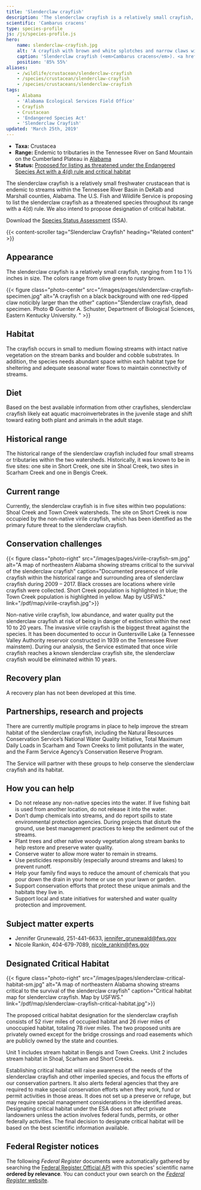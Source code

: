 ```yaml
---
title: 'Slenderclaw crayfish'
description: 'The slenderclaw crayfish is a relatively small crayfish, ranging from 1 to 1 ½ inches in size.  The colors range from olive green to rusty brown.'
scientific: 'Cambarus cracens'
type: species-profile
js: /js/species-profile.js
hero:
    name: slenderclaw-crayfish.jpg
    alt: 'A crayfish with brown and white splotches and narrow claws with deep red tips'
    caption: 'Slenderclaw crayfish (<em>Cambarus cracens</em>). <a href="https://www.biologicaldiversity.org/resourcespace/pages/view.php?ref=10178&k=4716f82b5e&search=%21collection368&offset=0&order_by=relevance&sort=DESC&archive=0">Photo</a> © Guenter Schuster.'
    position: '85% 55%'
aliases:
    - /wildlife/crustacean/slenderclaw-crayfish
    - /species/crustacean/slenderclaw-crayfish
    - /species/crustaceans/slenderclaw-crayfish
tags:
    - Alabama
    - 'Alabama Ecological Services Field Office'
    - Crayfish
    - Crustacean
    - 'Endangered Species Act'
    - 'Slenderclaw Crayfish'
updated: 'March 25th, 2019'
---
```


- **Taxa:** Crustacea
- **Range:** Endemic to tributaries in the Tennessee River on Sand Mountain on the Cumberland Plateau in [Alabama](/alabama)
- **Status:** [Proposed for listing as threatened under the Endangered Species Act with a 4(d) rule and critical habitat](/news/2018/10/service-proposes-to-list-rare-freshwater-crayfish-and-designate-critical-habitat/)

The slenderclaw crayfish is a relatively small freshwater crustacean that is endemic to streams within the Tennessee River Basin in DeKalb and Marshall counties, Alabama.  The U.S. Fish and Wildlife Service is proposing  to list the slenderclaw crayfish as a threatened species throughout its range with a 4(d) rule.  We also intend to propose designation of critical habitat.

Download the [Species Status Assessment](https://ecos.fws.gov/ServCat/DownloadFile/156286) (SSA).

{{< content-scroller tag="Slenderclaw Crayfish" heading="Related content" >}}

## Appearance

The slenderclaw crayfish is a relatively small crayfish, ranging from 1 to 1 ½ inches in size.  The colors range from olive green to rusty brown.

{{< figure class="photo-center" src="/images/pages/slenderclaw-crayfish-specimen.jpg" alt="A crayfish on a black background with one red-tipped claw noticibly larger than the other" caption="Slenderclaw crayfish, dead specimen. Photo © Guenter A. Schuster, Department of Biological Sciences, Eastern Kentucky University. " >}}

## Habitat

The crayfish occurs in small to medium flowing streams with intact native vegetation on the stream banks and boulder and cobble substrates.  In addition, the species needs abundant space within each habitat type for sheltering and adequate seasonal water flows to maintain connectivity of streams.

## Diet

Based on the best available  information from other crayfishes, slenderclaw crayfish likely eat aquatic macroinvertebrates in the juvenile stage and shift toward eating both plant and animals in the adult stage.

## Historical range

The historical range of the slenderclaw crayfish included four small streams or tributaries within the two watersheds.  Historically, it was known to be in five sites:  one site in Short Creek, one site in Shoal Creek, two sites in Scarham Creek and one in Bengis Creek.  

## Current range

Currently, the slenderclaw crayfish is in five sites within two populations:  Shoal Creek and Town Creek watersheds.  The site on Short Creek is now occupied by the non-native virile crayfish, which has been identified as the primary future threat to the slenderclaw crayfish.  

## Conservation challenges

{{< figure class="photo-right" src="/images/pages/virile-crayfish-sm.jpg" alt="A map of northeastern Alabama showing streams critical to the survival of the slenderclaw crayfish" caption="Documented presence of virile crayfish within the historical range and surrounding area of slenderclaw crayfish during 2009 – 2017. Black crosses are locations where virile crayfish were collected. Short Creek population is highlighted in blue; the Town Creek population is highlighted in yellow. Map by USFWS." link="/pdf/map/virile-crayfish.jpg">}}

Non-native virile crayfish, low abundance, and water quality put the slenderclaw crayfish at risk of being in danger of extinction within the next 10 to 20 years. The invasive virile crayfish is the biggest threat against the species.  It has been documented to occur in Guntersville Lake (a Tennessee Valley Authority reservoir constructed in 1939 on the Tennessee River mainstem).  During our analysis, the Service estimated that once virile crayfish reaches a known slenderclaw crayfish site, the slenderclaw crayfish would be eliminated within 10 years.

## Recovery plan

A recovery plan has not been developed at this time.

## Partnerships, research and projects

There are currently multiple programs in place to help improve the stream habitat of the slenderclaw crayfish, including the Natural Resources Conservation Service’s National Water Quality Initiative, Total Maximum Daily Loads in Scarham and Town Creeks to limit pollutants in the water, and the Farm Service Agency’s Conservation Reserve Program.

The Service will partner with these groups to help conserve the slenderclaw crayfish and its habitat.

## How you can help

- Do not release any non-native species into the water.  If live fishing bait is used from another location, do not release it into the water.
- Don’t dump chemicals into streams, and do report spills to state environmental protection agencies.  During projects that disturb the ground, use best management practices to keep the sediment out of the streams.
- Plant trees and other native woody vegetation along stream banks to help restore and preserve water quality.
- Conserve water to allow more water to remain in streams.
- Use pesticides responsibly (especially around streams and lakes) to prevent runoff.
- Help your family find ways to reduce the amount of chemicals that you pour down the drain in your home or use on your lawn or garden.
- Support conservation efforts that protect these unique animals and the habitats they live in.
- Support local and state initiatives for watershed and water quality protection and improvement.

## Subject matter experts

- Jennifer Grunewald, 251-441-6633, [jennifer_grunewald@fws.gov](mailto:jennifer_grunewald@fws.gov)
- Nicole Rankin, 404-679-7089, [nicole_rankin@fws.gov](mailto:nicole_rankin@fws.gov)

## Designated Critical Habitat

{{< figure class="photo-right" src="/images/pages/slenderclaw-critical-habitat-sm.jpg" alt="A map of northeastern Alabama showing streams critical to the survival of the slenderclaw crayfish" caption="Critical habitat map for slenderclaw crayfish. Map by USFWS." link="/pdf/map/slenderclaw-crayfish-critical-habitat.jpg">}}

The proposed critical habitat designation for the slenderclaw crayfish consists of 52 river miles of occupied habitat and 26 river miles of unoccupied habitat, totaling 78 river miles.  The two proposed units are privately owned except for the bridge crossings and road easements which are publicly owned by the state and counties.

Unit 1 includes stream habitat in Bengis and Town Creeks.  Unit 2 includes stream habitat in Shoal, Scarham and Short Creeks.

Establishing critical habitat will raise awareness of the needs of the slenderclaw crayfish and other imperiled species, and focus the efforts of our conservation partners. It also alerts federal agencies that they are required to make special conservation efforts when they work, fund or permit activities in those areas. It does not set up a preserve or refuge, but may require special management considerations in the identified areas. Designating critical habitat under the ESA does not affect private landowners unless the action involves federal funds, permits, or other federally activities. The final decision to designate critical habitat will be based on the best scientific information available.

## Federal Register notices

The following *Federal Register* documents were automatically gathered by searching the [Federal Register Official API](https://www.federalregister.gov/blog/learn/developers) with this species' scientific name **ordered by relevance**. You can conduct your own search on the [*Federal Register* website](https://www.federalregister.gov/articles/search).
